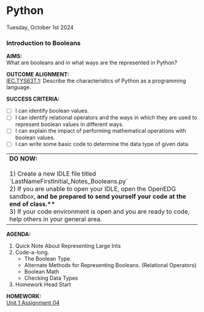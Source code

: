 # Python
Tuesday, October 1st 2024

### Introduction to Booleans

**AIMS:** <br>
What are booleans and in what ways are the represented in Python?

**OUTCOME ALIGNMENT:**
<br><ins>IEC.TYS63T.1</ins>: Describe the characteristics of Python as a programming language.

**SUCCESS CRITERIA:**
- [ ] I can identify boolean values.
- [ ] I can identify relational operators and the ways in which they are used to represent boolean values in different ways.
- [ ] I can explain the impact of performing mathematical operations with boolean values.
- [ ] I can write some basic code to determine the data type of given data.

<table>
  <tr>
    <td><b>DO NOW:</b><br><br>
    1) Create a new IDLE file titled `LastNameFirstInitial_Notes_Booleans.py`<br>
    2) If you are unable to open your IDLE, open the OpenEDG sandbox, <b>and be prepared to send yourself your code at the end of class.**</b><br>
    3) If your code environment is open and you are ready to code, help others in your general area.<br>
  </tr>
</table>

**AGENDA:**
1. Quick Note About Representing Large Ints
2. Code-a-long.
     * The Boolean Type.
     * Alternate Methods for Representing Booleans. (Relational Operators)
     * Boolean Math
     * Checking Data Types
3. Homework Head Start

**HOMEWORK:**<br> 
[Unit 1 Assignment 04](https://github.com/MrJSwotinsky/Python/blob/main/Unit_1_Revisiting_Python_Programming_Fundamentals/Daily_Assignments/04_Due_Wed_Oct_2_WR_2_Introduction_to_Booleans.md)

